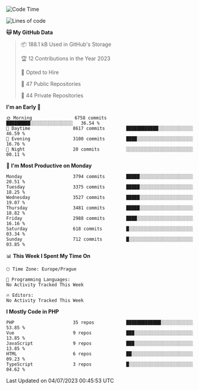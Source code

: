 <!--START_SECTION:waka-->
![Code Time](http://img.shields.io/badge/Code%20Time-1%2C583%20hrs%2058%20mins-blue)

![Lines of code](https://img.shields.io/badge/From%20Hello%20World%20I%27ve%20Written-6.0%20million%20lines%20of%20code-blue)

**🐱 My GitHub Data** 

> 📦 188.1 kB Used in GitHub's Storage 
 > 
> 🏆 12 Contributions in the Year 2023
 > 
> 💼 Opted to Hire
 > 
> 📜 47 Public Repositories 
 > 
> 🔑 44 Private Repositories 
 > 
**I'm an Early 🐤** 

```text
🌞 Morning                6758 commits        █████████░░░░░░░░░░░░░░░░   36.54 % 
🌆 Daytime                8617 commits        ████████████░░░░░░░░░░░░░   46.59 % 
🌃 Evening                3100 commits        ████░░░░░░░░░░░░░░░░░░░░░   16.76 % 
🌙 Night                  20 commits          ░░░░░░░░░░░░░░░░░░░░░░░░░   00.11 % 
```
📅 **I'm Most Productive on Monday** 

```text
Monday                   3794 commits        █████░░░░░░░░░░░░░░░░░░░░   20.51 % 
Tuesday                  3375 commits        █████░░░░░░░░░░░░░░░░░░░░   18.25 % 
Wednesday                3527 commits        █████░░░░░░░░░░░░░░░░░░░░   19.07 % 
Thursday                 3481 commits        █████░░░░░░░░░░░░░░░░░░░░   18.82 % 
Friday                   2988 commits        ████░░░░░░░░░░░░░░░░░░░░░   16.16 % 
Saturday                 618 commits         █░░░░░░░░░░░░░░░░░░░░░░░░   03.34 % 
Sunday                   712 commits         █░░░░░░░░░░░░░░░░░░░░░░░░   03.85 % 
```


📊 **This Week I Spent My Time On** 

```text
🕑︎ Time Zone: Europe/Prague

💬 Programming Languages: 
No Activity Tracked This Week

🔥 Editors: 
No Activity Tracked This Week
```

**I Mostly Code in PHP** 

```text
PHP                      35 repos            █████████████░░░░░░░░░░░░   53.85 % 
Vue                      9 repos             ███░░░░░░░░░░░░░░░░░░░░░░   13.85 % 
JavaScript               9 repos             ███░░░░░░░░░░░░░░░░░░░░░░   13.85 % 
HTML                     6 repos             ██░░░░░░░░░░░░░░░░░░░░░░░   09.23 % 
TypeScript               3 repos             █░░░░░░░░░░░░░░░░░░░░░░░░   04.62 % 
```




 Last Updated on 04/07/2023 00:45:53 UTC
<!--END_SECTION:waka-->
<!--
**AlexKratky/AlexKratky** is a ✨ _special_ ✨ repository because its `README.md` (this file) appears on your GitHub profile.

Here are some ideas to get you started:

- 🔭 I’m currently working on ...
- 🌱 I’m currently learning ...
- 👯 I’m looking to collaborate on ...
- 🤔 I’m looking for help with ...
- 💬 Ask me about ...
- 📫 How to reach me: ...
- 😄 Pronouns: ...
- ⚡ Fun fact: ...
-->
